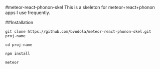 #meteor-react-phonon-skel
This is a skeleton for meteor+react+phonon apps I use frequently.

##Installation

`git clone https://github.com/bvodola/meteor-react-phonon-skel.git proj-name`

`cd proj-name`

`npm install`

`meteor`
